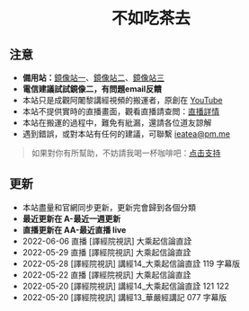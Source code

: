 # <div align = "center">不如吃茶去</div>

## 注意
- **備用站：**[鏡像站一](https://zentea.ml)、[鏡像站二](https://vd.zentea.ml)、[鏡像站三](https://tv.zentea.ml)
- **電信建議試試鏡像二，有問題email反饋**
- 本站只是成觀阿闍黎講經視頻的搬運者，原創在 [YouTube](https://www.youtube.com/user/abtempleorg)
- 本站不提供實時的直播畫面，觀看直播請查閲：[直播詳情](https://www.abtemple.org/index.php?route=information/information&information_id=10)
- 本站在搬運的過程中，難免有紕漏，還請各位道友諒解
- 遇到錯誤，或對本站有任何的建議，可聯繫 <ieatea@pm.me>
> 如果對你有所幫助，不妨請我喝一杯咖啡吧：[点击支持](https://donate.zentea.ml)

## 更新
- 本站盡量和官網同步更新，更新完會歸到各個分類
- **最近更新在 A-最近一週更新**
- **直播更新在 AA-最近直播 live**
- 2022-06-06 直播 [譯經院視訊] 大乘起信論直詮
- 2022-05-29 直播 [譯經院視訊] 大乘起信論直詮
- 2022-05-28 [譯經院視訊] 講經14_大乘起信論直詮 119 字幕版
- 2022-05-22 直播 [譯經院視訊]  大乘起信論直詮
- 2022-05-20 [譯經院視訊] 講經14_大乘起信論直詮 121 122
- 2022-05-20 [譯經院視訊] 講經13_華嚴經講記 077 字幕版
